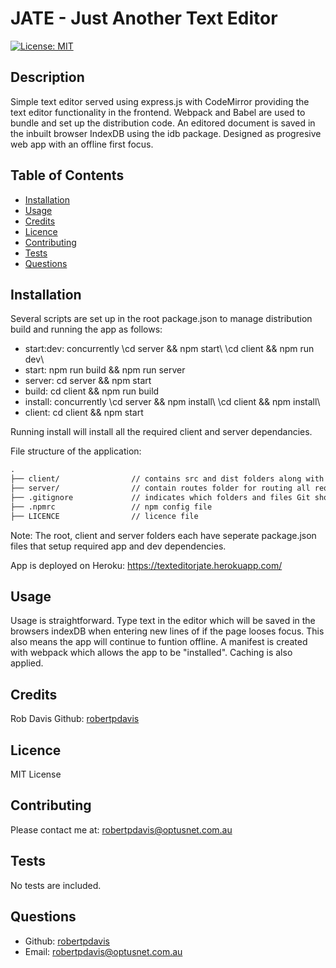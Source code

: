 # JATE - Just Another Text Editor

[![License: MIT](https://img.shields.io/badge/License-MIT-yellow.svg)](https://opensource.org/licenses/MIT)

## Description
Simple text editor served using express.js with CodeMirror providing the text editor functionality in the frontend. Webpack and Babel are used to bundle and set up the distribution code. An editored document is saved in the inbuilt browser IndexDB using the idb package. Designed as progresive web app with an offline first focus.

## Table of Contents
- [Installation](#installation)
- [Usage](#usage)
- [Credits](#credits)
- [Licence](#Licence)
- [Contributing](#contributing)
- [Tests](#tests)
- [Questions](#questions)

## Installation

Several scripts are set up in the root package.json to manage distribution build and running the app as follows:
* start:dev: concurrently \cd server && npm start\ \cd client && npm run dev\
* start: npm run build && npm run server
* server: cd server && npm start
* build: cd client && npm run build
* install: concurrently \cd server && npm install\ \cd client && npm install\
* client: cd client && npm start

Running install will install all the required client and server dependancies.

File structure of the application:
```md
.
├── client/                // contains src and dist folders along with main html and also a caching service worker and webpack config
├── server/                // contain routes folder for routing all requests to the dist index.html as well as the node.js express server code
├── .gitignore             // indicates which folders and files Git should ignore
├── .npmrc                 // npm config file
├── LICENCE                // licence file      
```
Note: The root, client and server folders each have seperate package.json files that setup required app and dev dependencies.

App is deployed on Heroku: https://texteditorjate.herokuapp.com/

## Usage
Usage is straightforward. Type text in the editor which will be saved in the browsers indexDB when entering new lines of if the page looses focus. This also means the app will continue to funtion offline. A manifest is created with webpack which allows the app to be "installed". Caching is also applied.

## Credits
Rob Davis Github: [robertpdavis](https://github.com/robertpdavis)

## Licence
MIT License

## Contributing
Please contact me at: robertpdavis@optusnet.com.au

## Tests
No tests are included.

## Questions
* Github: [robertpdavis](https://github.com/robertpdavis)
* Email: robertpdavis@optusnet.com.au

